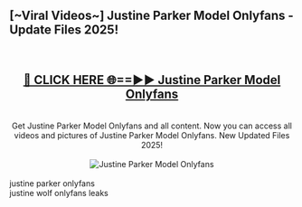 <h2>[~Viral Videos~] Justine Parker Model Onlyfans - Update Files 2025!</h2>
<br>
<div align="center">
<h2><a href="https://betterlinks.top/A2PfLJ" rel="nofollow">🔴 CLICK HERE 🌐==►► Justine Parker Model Onlyfans</a></h2>
<br>
Get Justine Parker Model Onlyfans and all content. Now you can access all videos and pictures of Justine Parker Model Onlyfans. New Updated Files 2025!
<br>
<br>
<a href="https://betterlinks.top/A2PfLJ" rel="nofollow" data-target="animated-image.originalLink"><img src="https://i.ibb.co.com/WyWwxjT/player-gif2.gif" alt="Justine Parker Model Onlyfans" style="max-width: 100%; display: inline-block;" data-target="animated-image.originalImage"></a>
</div>
<br>
justine parker onlyfans<br>
justine wolf onlyfans leaks